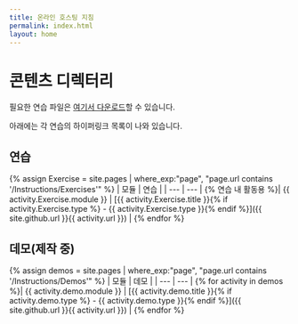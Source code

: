 ```yaml
---
title: 온라인 호스팅 지침
permalink: index.html
layout: home
---
```


# 콘텐츠 디렉터리

필요한 연습 파일은 [여기서 다운로드](https://github.com/MicrosoftLearning/AZ-700-Designing-and-Implementing-Microsoft-Azure-Networking-Solutions/archive/master.zip)할 수 있습니다.

아래에는 각 연습의 하이퍼링크 목록이 나와 있습니다.

## 연습

{% assign Exercise = site.pages | where_exp:"page", "page.url contains '/Instructions/Exercises'" %}
| 모듈 | 연습 |
| --- | --- | 
{% 연습 내 활동용 %}| {{ activity.Exercise.module }} | [{{ activity.Exercise.title }}{% if activity.Exercise.type %} - {{ activity.Exercise.type }}{% endif %}]({{ site.github.url }}{{ activity.url }}) |
{% endfor %}

## 데모(제작 중)

{% assign demos = site.pages | where_exp:"page", "page.url contains '/Instructions/Demos'" %}
| 모듈 | 데모 |
| --- | --- |
{% for activity in demos  %}| {{ activity.demo.module }} | [{{ activity.demo.title }}{% if activity.demo.type %} - {{ activity.demo.type }}{% endif %}]({{ site.github.url }}{{ activity.url }}) |
{% endfor %}

